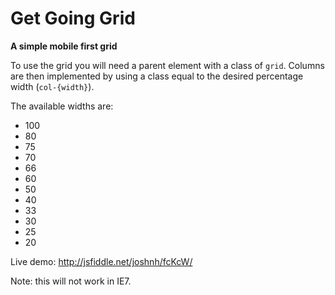 Get Going Grid
==============

__A simple mobile first grid__

To use the grid you will need a parent element with a class of `grid`. Columns are then implemented by using a class equal to the desired percentage width (`col-{width}`).

The available widths are:

* 100
* 80
* 75
* 70
* 66
* 60
* 50
* 40
* 33
* 30
* 25
* 20

Live demo: http://jsfiddle.net/joshnh/fcKcW/

Note: this will not work in IE7.